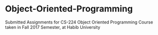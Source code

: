 # Object-Oriented-Programming
Submitted Assignments for CS-224 Object Oriented Programming Course taken in Fall 2017 Semester, at Habib University